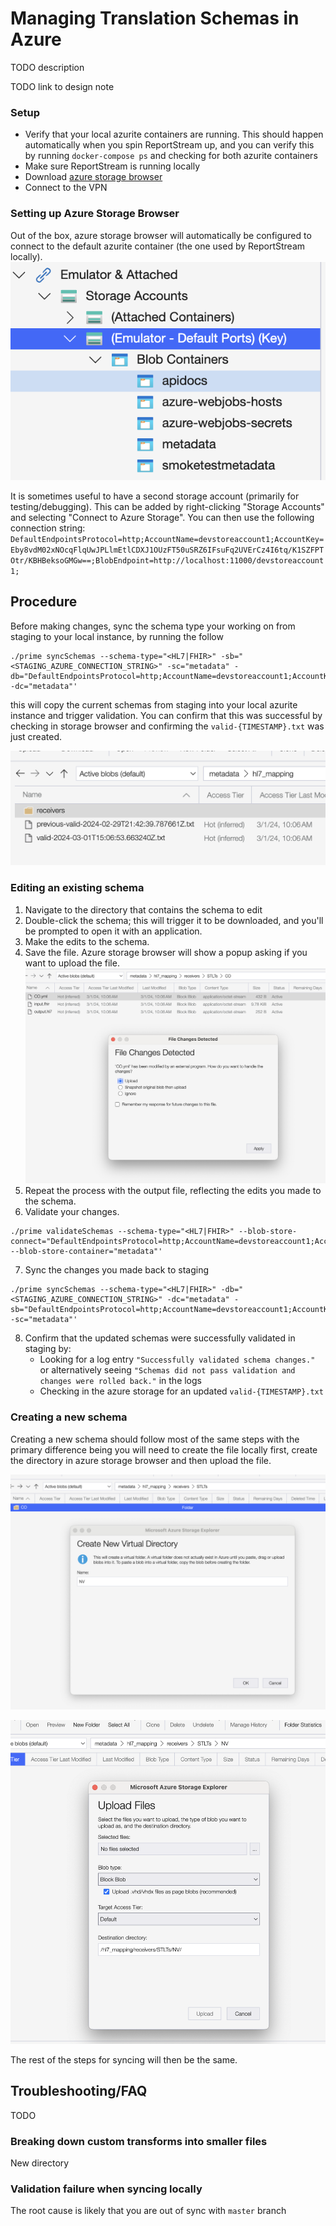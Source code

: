# Managing Translation Schemas in Azure

TODO description

TODO link to design note

### Setup

- Verify that your local azurite containers are running. This should happen automatically when you spin ReportStream up,
  and you can verify this by running `docker-compose ps` and checking for both azurite containers
- Make sure ReportStream is running locally
- Download [azure storage browser](https://azure.microsoft.com/en-us/products/storage/storage-explorer)
- Connect to the VPN

### Setting up Azure Storage Browser

Out of the box, azure storage browser will automatically be configured to connect to the default azurite container (the
one used by ReportStream locally).
![azure default emulator](./azure-storage-browser-default-emulator.png)

It is sometimes useful to have a second storage account (primarily for testing/debugging). This can be added by
right-clicking "Storage Accounts" and selecting "Connect to Azure Storage". You can then use the following connection
string:
`DefaultEndpointsProtocol=http;AccountName=devstoreaccount1;AccountKey=Eby8vdM02xNOcqFlqUwJPLlmEtlCDXJ1OUzFT50uSRZ6IFsuFq2UVErCz4I6tq/K1SZFPTOtr/KBHBeksoGMGw==;BlobEndpoint=http://localhost:11000/devstoreaccount1;`

## Procedure

Before making changes, sync the schema type your working on from staging to your local instance, by running the follow

```shell
./prime syncSchemas --schema-type="<HL7|FHIR>" -sb="<STAGING_AZURE_CONNECTION_STRING>" -sc="metadata" -db="DefaultEndpointsProtocol=http;AccountName=devstoreaccount1;AccountKey=Eby8vdM02xNOcqFlqUwJPLlmEtlCDXJ1OUzFT50uSRZ6IFsuFq2UVErCz4I6tq/K1SZFPTOtr/KBHBeksoGMGw==;BlobEndpoint=http://localhost:10000/devstoreaccount1;" -dc="metadata"'
```

this will copy the current schemas from staging into your local azurite instance and trigger validation. You can confirm
that this was successful by checking in storage browser and confirming the `valid-{TIMESTAMP}.txt` was just created.

![completed sync](./completed-schema-sync.png)

### Editing an existing schema

1. Navigate to the directory that contains the schema to edit
2. Double-click the schema; this will trigger it to be downloaded, and you'll be prompted to open it with an
   application.
3. Make the edits to the schema.
4. Save the file. Azure storage browser will show a popup asking if you want to upload the file.
   ![upload edited schema](./upload-edited-schema.png)
5. Repeat the process with the output file, reflecting the edits you made to the schema.
6. Validate your changes.

```shell
./prime validateSchemas --schema-type="<HL7|FHIR>" --blob-store-connect="DefaultEndpointsProtocol=http;AccountName=devstoreaccount1;AccountKey=Eby8vdM02xNOcqFlqUwJPLlmEtlCDXJ1OUzFT50uSRZ6IFsuFq2UVErCz4I6tq/K1SZFPTOtr/KBHBeksoGMGw==;BlobEndpoint=http://localhost:11000/devstoreaccount1;" --blob-store-container="metadata"'
```

7. Sync the changes you made back to staging

```shell
./prime syncSchemas --schema-type="<HL7|FHIR>" -db="<STAGING_AZURE_CONNECTION_STRING>" -dc="metadata" -sb="DefaultEndpointsProtocol=http;AccountName=devstoreaccount1;AccountKey=Eby8vdM02xNOcqFlqUwJPLlmEtlCDXJ1OUzFT50uSRZ6IFsuFq2UVErCz4I6tq/K1SZFPTOtr/KBHBeksoGMGw==;BlobEndpoint=http://localhost:10000/devstoreaccount1;" -sc="metadata"'
```

8. Confirm that the updated schemas were successfully validated in staging by:
    - Looking for a log entry `"Successfully validated schema changes."` or alternatively
      seeing `"Schemas did not pass validation and changes were rolled back."` in the logs
    - Checking in the azure storage for an updated `valid-{TIMESTAMP}.txt`

### Creating a new schema

Creating a new schema should follow most of the same steps with the primary difference being you will need to create the
file locally first, create the directory in azure storage browser and then upload the file.

![create new folder](./create-new-folder.png)

![upload new file](./upload-new-file.png)

The rest of the steps for syncing will then be the same.

## Troubleshooting/FAQ

TODO

### Breaking down custom transforms into smaller files

New directory

### Validation failure when syncing locally

The root cause is likely that you are out of sync with `master` branch
